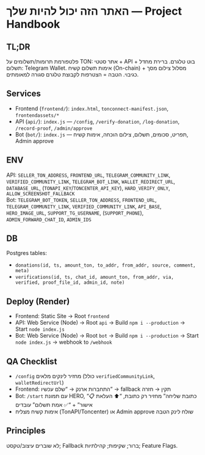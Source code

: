 # האתר הזה יכול להיות שלך — Project Handbook

## TL;DR
פלטפורמת תרומות/תשלומים על TON: אתר סטטי + API + בוט טלגרם. ברירת מחדל תשלום: Telegram Wallet. אימות תשלום קשיח (On-chain) + מסלול צילום מסך כגיבוי. הטבה = הצטרפות לקבוצת טלגרם סגורה למאומתים.

## Services
- Frontend (`frontend/`): `index.html`, `tonconnect-manifest.json`, `frontendassets/*`
- API (`api/`): `index.js` — `/config`, `/verify-donation`, `/log-donation`, `/record-proof`, `/admin/approve`
- Bot (`bot/`): `index.js` — תפריט, סכומים, תשלום, צילום הוכחה, אימות קשיח, Admin approve

## ENV
API: `SELLER_TON_ADDRESS`, `FRONTEND_URL`, `TELEGRAM_COMMUNITY_LINK`, `VERIFIED_COMMUNITY_LINK`, `TELEGRAM_BOT_LINK`, `WALLET_REDIRECT_URL`, `DATABASE_URL`, (`TONAPI_KEY`/`TONCENTER_API_KEY`), `HARD_VERIFY_ONLY`, `ALLOW_SCREENSHOT_FALLBACK`  
Bot: `TELEGRAM_BOT_TOKEN`, `SELLER_TON_ADDRESS`, `FRONTEND_URL`, `TELEGRAM_COMMUNITY_LINK`, `VERIFIED_COMMUNITY_LINK`, `API_BASE`, `HERO_IMAGE_URL`, `SUPPORT_TG_USERNAME`, (`SUPPORT_PHONE`), `ADMIN_FORWARD_CHAT_ID`, `ADMIN_IDS`

## DB
Postgres tables:
- `donations(id, ts, amount_ton, to_addr, from_addr, source, comment, meta)`
- `verifications(id, ts, chat_id, amount_ton, from_addr, via, verified, proof_file_id, admin_id, note)`

## Deploy (Render)
- Frontend: Static Site → Root `frontend`
- API: Web Service (Node) → Root `api` → Build `npm i --production` → Start `node index.js`
- Bot: Web Service (Node) → Root `bot` → Build `npm i --production` → Start `node index.js` → webhook to `/webhook`

## QA Checklist
- `/config` מחזיר לינקים מלאים (כולל `verifiedCommunityLink`, `walletRedirectUrl`)
- Frontend: התחברות ארנק → “שלם עכשיו” → fallback תקין → חזרה
- Bot: `/start` עם תמונת HERO, “📋 כתובת שליחה” מחזיר רק כתובת, “⬆️ העלאת אישור” + “✅ אמת תשלום” עובדים
- אימות קשיח מצליח (TonAPI/Toncenter) או Admin approve שולח לינק הטבה

## Principles
לא שוברים עיצוב/טקסט; Fallback ברור; שקיפות; קהילתיות; Feature Flags.
